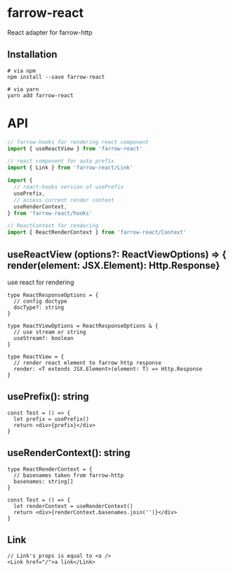 # farrow-react

React adapter for farrow-http

## Installation

```shell
# via npm
npm install --save farrow-react

# via yarn
yarn add farrow-react
```

# API

```typescript
// farrow-hooks for rendering react component
import { useReactView } from 'farrow-react'

// react component for auto prefix
import { Link } from 'farrow-react/Link'

import {
  // react-hooks version of usePrefix
  usePrefix,
  // access current render context
  useRenderContext,
} from 'farrow-react/hooks'

// ReactContext for rendering
import { ReactRenderContext } from 'farrow-react/Context'
```

## useReactView (options?: ReactViewOptions) => { render(element: JSX.Element): Http.Response}

use react for rendering

```tsx
type ReactResponseOptions = {
  // config doctype
  docType?: string
}

type ReactViewOptions = ReactResponseOptions & {
  // use stream or string
  useStream?: boolean
}

type ReactView = {
  // render react element to farrow http response
  render: <T extends JSX.Element>(element: T) => Http.Response
}
```

## usePrefix(): string

```tsx
const Test = () => {
  let prefix = usePrefix()
  return <div>{prefix}</div>
}
```

## useRenderContext(): string

```tsx
type ReactRenderContext = {
  // basenames taken from farrow-http
  basenames: string[]
}

const Test = () => {
  let renderContext = useRenderContext()
  return <div>{renderContext.basenames.join('')}</div>
}
```

## Link

```tsx
// Link's props is equal to <a />
<Link href="/">a link</Link>
```
